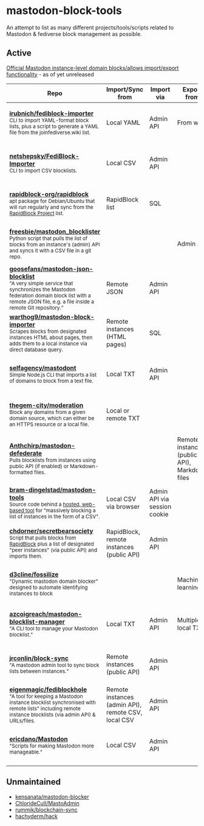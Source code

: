# mastodon-block-tools
An attempt to list as many different projects/tools/scripts related to Mastodon & fediverse block management as possible. 

## Active

[Official Mastodon instance-level domain blocks/allows import/export functionality](https://github.com/mastodon/mastodon/pull/20597) - as of yet unreleased

| Repo | Import/Sync from | Import via | Export from | Export to | Stats |
|---|---|---|---|---|---|
| **[irubnich/fediblock-importer](https://github.com/irubnich/fediblock-importer)**  <br><sub>CLI to import YAML-format block lists, plus a script to generate a YAML file from the joinfediverse.wiki list. </sub> |  Local YAML | Admin API | From wiki | Local YAML | ![Language](https://img.shields.io/github/languages/top/irubnich/fediblock-importer?style=for-the-badge) ![Stars](https://img.shields.io/github/stars/irubnich/fediblock-importer?style=for-the-badge) ![Last Commit](https://img.shields.io/github/last-commit/irubnich/fediblock-importer?style=for-the-badge) |
| **[netshepsky/FediBlock-Importer](https://github.com/netshepsky/FediBlock-Importer)**  <br><sub>CLI to import CSV blocklists. </sub> |  Local CSV | Admin API |  |  | ![Language](https://img.shields.io/github/languages/top/netshepsky/FediBlock-Importer?style=for-the-badge) ![Stars](https://img.shields.io/github/stars/netshepsky/FediBlock-Importer?style=for-the-badge) ![Last Commit](https://img.shields.io/github/last-commit/netshepsky/FediBlock-Importer?style=for-the-badge) |
| **[rapidblock-org/rapidblock](https://github.com/rapidblock-org/rapidblock)**  <br><sub>apt package for Debian/Ubuntu that will run regularly and sync from the [RapidBlock Project](https://rapidblock.org/) list. </sub> |  RapidBlock list | SQL |  |  | ![Language](https://img.shields.io/github/languages/top/rapidblock-org/rapidblock?style=for-the-badge) ![Stars](https://img.shields.io/github/stars/rapidblock-org/rapidblock?style=for-the-badge) ![Last Commit](https://img.shields.io/github/last-commit/rapidblock-org/rapidblock?style=for-the-badge) |
| **[freesbie/mastodon_blocklister](https://github.com/freesbie/mastodon_blocklister)**  <br><sub>Python script that pulls the list of blocks from an instance's (admin) API and syncs it with a CSV file in a git repo. </sub> |   |  | Admin API | CSV in git | ![Language](https://img.shields.io/github/languages/top/freesbie/mastodon_blocklister?style=for-the-badge) ![Stars](https://img.shields.io/github/stars/freesbie/mastodon_blocklister?style=for-the-badge) ![Last Commit](https://img.shields.io/github/last-commit/freesbie/mastodon_blocklister?style=for-the-badge) |
| **[goosefans/mastodon-json-blocklist](https://github.com/goosefans/mastodon-json-blocklist)**  <br><sub>"A very simple service that synchronizes the Mastodon federation domain block list with a remote JSON file, e.g. a file inside a remote Git repository." </sub> |  Remote JSON | Admin API |  |  | ![Language](https://img.shields.io/github/languages/top/goosefans/mastodon-json-blocklist?style=for-the-badge) ![Stars](https://img.shields.io/github/stars/goosefans/mastodon-json-blocklist?style=for-the-badge) ![Last Commit](https://img.shields.io/github/last-commit/goosefans/mastodon-json-blocklist?style=for-the-badge) |
| **[warthog9/mastodon-block-importer](https://github.com/warthog9/mastodon-block-importer)**  <br><sub>Scrapes blocks from designated instances HTML about pages, then adds them to a local instance via direct database query. </sub> |  Remote instances (HTML pages) | SQL |  |  | ![Language](https://img.shields.io/github/languages/top/warthog9/mastodon-block-importer?style=for-the-badge) ![Stars](https://img.shields.io/github/stars/warthog9/mastodon-block-importer?style=for-the-badge) ![Last Commit](https://img.shields.io/github/last-commit/warthog9/mastodon-block-importer?style=for-the-badge) |
| **[selfagency/mastodont](https://github.com/selfagency/mastodont)**  <br><sub>Simple Node.js CLI that imports a list of domains to block from a text file. </sub> |  Local TXT | Admin API |  |  | ![Language](https://img.shields.io/github/languages/top/selfagency/mastodont?style=for-the-badge) ![Stars](https://img.shields.io/github/stars/selfagency/mastodont?style=for-the-badge) ![Last Commit](https://img.shields.io/github/last-commit/selfagency/mastodont?style=for-the-badge) |
| **[thegem-city/moderation](https://github.com/thegem-city/moderation)**  <br><sub>Block any domains from a given domain source, which can either be an HTTPS resource or a local file. </sub> |  Local or remote TXT |  |  |  | ![Language](https://img.shields.io/github/languages/top/thegem-city/moderation?style=for-the-badge) ![Stars](https://img.shields.io/github/stars/thegem-city/moderation?style=for-the-badge) ![Last Commit](https://img.shields.io/github/last-commit/thegem-city/moderation?style=for-the-badge) |
| **[Anthchirp/mastodon-defederate](https://github.com/Anthchirp/mastodon-defederate)**  <br><sub>Pulls blocklists from instances using public API (if enabled) or Markdown-formatted files. </sub> |   |  | Remote instances (public API), Markdown files | CLI output | ![Language](https://img.shields.io/github/languages/top/Anthchirp/mastodon-defederate?style=for-the-badge) ![Stars](https://img.shields.io/github/stars/Anthchirp/mastodon-defederate?style=for-the-badge) ![Last Commit](https://img.shields.io/github/last-commit/Anthchirp/mastodon-defederate?style=for-the-badge) |
| **[bram-dingelstad/mastodon-tools](https://github.com/bram-dingelstad/mastodon-tools)**  <br><sub>Source code behind a [hosted, web-based tool](https://mastodon-tools-bram-dingelstad.vercel.app/) for "massively blocking a list of instances in the form of a CSV".  </sub> |  Local CSV via browser | Admin API via session cookie  |  |  | ![Language](https://img.shields.io/github/languages/top/bram-dingelstad/mastodon-tools?style=for-the-badge) ![Stars](https://img.shields.io/github/stars/bram-dingelstad/mastodon-tools?style=for-the-badge) ![Last Commit](https://img.shields.io/github/last-commit/bram-dingelstad/mastodon-tools?style=for-the-badge) |
| **[chdorner/secretbearsociety](https://github.com/chdorner/secretbearsociety)**  <br><sub>Script that pulls blocks from [RapidBlock](https://rapidblock.org/) plus a list of designated "peer instances" (via public API) and imports them. </sub> |  RapidBlock, remote instances (public API) | Admin API |  |  | ![Language](https://img.shields.io/github/languages/top/chdorner/secretbearsociety?style=for-the-badge) ![Stars](https://img.shields.io/github/stars/chdorner/secretbearsociety?style=for-the-badge) ![Last Commit](https://img.shields.io/github/last-commit/chdorner/secretbearsociety?style=for-the-badge) |
| **[d3cline/fossilize](https://github.com/d3cline/fossilize)**  <br><sub>"Dynamic mastodon domain blocker" designed to automate identifying instances to block </sub> |   |  | Machine learning? | ? | ![Language](https://img.shields.io/github/languages/top/d3cline/fossilize?style=for-the-badge) ![Stars](https://img.shields.io/github/stars/d3cline/fossilize?style=for-the-badge) ![Last Commit](https://img.shields.io/github/last-commit/d3cline/fossilize?style=for-the-badge) |
| **[azcoigreach/mastodon-blocklist-manager](https://github.com/azcoigreach/mastodon-blocklist-manager)**  <br><sub>"A CLI tool to manage your Mastodon blocklist." </sub> |  Local TXT | Admin API | Multiple local TXT | Local TXT | ![Language](https://img.shields.io/github/languages/top/azcoigreach/mastodon-blocklist-manager?style=for-the-badge) ![Stars](https://img.shields.io/github/stars/azcoigreach/mastodon-blocklist-manager?style=for-the-badge) ![Last Commit](https://img.shields.io/github/last-commit/azcoigreach/mastodon-blocklist-manager?style=for-the-badge) |
| **[jrconlin/block-sync](https://github.com/jrconlin/block-sync)**  <br><sub>"A mastodon admin tool to sync block lists between instances." </sub> |  Remote instances (public API) | Admin API |  |  | ![Language](https://img.shields.io/github/languages/top/jrconlin/block-sync?style=for-the-badge) ![Stars](https://img.shields.io/github/stars/jrconlin/block-sync?style=for-the-badge) ![Last Commit](https://img.shields.io/github/last-commit/jrconlin/block-sync?style=for-the-badge) |
| **[eigenmagic/fediblockhole](https://github.com/eigenmagic/fediblockhole)**  <br><sub>"A tool for keeping a Mastodon instance blocklist synchronised with remote lists" including remote instance blocklists (via admin API) & URLs/files. </sub> |  Remote instances (admin API), remote CSV, local CSV | Admin API |  |  | ![Language](https://img.shields.io/github/languages/top/eigenmagic/fediblockhole?style=for-the-badge) ![Stars](https://img.shields.io/github/stars/eigenmagic/fediblockhole?style=for-the-badge) ![Last Commit](https://img.shields.io/github/last-commit/eigenmagic/fediblockhole?style=for-the-badge) |
| **[ericdano/Mastodon](https://github.com/ericdano/Mastodon)**  <br><sub>"Scripts for making Mastodon more manageable." </sub> |  Local CSV | Admin API |  |  | ![Language](https://img.shields.io/github/languages/top/ericdano/Mastodon?style=for-the-badge) ![Stars](https://img.shields.io/github/stars/ericdano/Mastodon?style=for-the-badge) ![Last Commit](https://img.shields.io/github/last-commit/ericdano/Mastodon?style=for-the-badge) |


## Unmaintained

* [kensanata/mastodon-blocker](https://github.com/kensanata/mastodon-blocker)
* [ChlorideCull/MastoAdmin](https://github.com/ChlorideCull/MastoAdmin)
* [rummik/blockchain-sync](https://github.com/rummik/blockchain-sync)
* [hachyderm/hack](https://github.com/hachyderm/hack)

